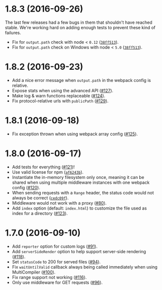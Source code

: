 # 1.8.3 (2016-09-26)

The last few releases had a few bugs in them that shouldn't have reached stable. We're working hard on adding enough tests to prevent these kind of failures.

- Fix for `output.path` check with node < `0.12` ([`38ff513`](https://github.com/webpack/webpack-dev-middleware/commit/38ff513cf6a5e5a909134db0fc6614a1831fbdd1)).
- Fix for `output.path` check on Windows with node < `5.0` ([`38ff513`](https://github.com/webpack/webpack-dev-middleware/commit/38ff513cf6a5e5a909134db0fc6614a1831fbdd1)).

# 1.8.2 (2016-09-23)

- Add a nice error message when `output.path` in the webpack config is relative.
- Expose stats when using the advanced API ([#127](https://github.com/webpack/webpack-dev-middleware/pull/127)).
- Make log & warn functions replaceable ([#124](https://github.com/webpack/webpack-dev-middleware/pull/124)).
- Fix protocol-relative urls with `publicPath` ([#129](https://github.com/webpack/webpack-dev-middleware/pull/129)).

# 1.8.1 (2016-09-18)

- Fix exception thrown when using webpack array config ([#125](https://github.com/webpack/webpack-dev-middleware/issues/125)).

# 1.8.0 (2016-09-17)

- Add tests for everything ([#121](https://github.com/webpack/webpack-dev-middleware/issues/121))!
- Use valid license for npm ([`af6243b`](https://github.com/webpack/webpack-dev-middleware/commit/af6243b4f4cf7da00923c8cddef20c4cfb5d145c)).
- Instantiate the in-memory filesystem only once, meaning it can be shared when using multiple middleware instances with one webpack config ([#120](https://github.com/webpack/webpack-dev-middleware/pull/120)).
- When sending requests with a `Range` header, the status code would not always be correct ([`cedc09f`](https://github.com/webpack/webpack-dev-middleware/commit/cedc09f714fa1e8ef35cbe373466c6d56db0ac4f)).
- Middleware would not work with a proxy ([#80](https://github.com/webpack/webpack-dev-middleware/pull/80)).
- Add `index` option (default: `index.html`) to customize the file used as index for a directory ([#123](https://github.com/webpack/webpack-dev-middleware/pull/123)).

# 1.7.0 (2016-09-10)

- Add `reporter` option for custom logs ([#91](https://github.com/webpack/webpack-dev-middleware/pull/91)).
- Add `serverSideRender` option to help support server-side rendering ([#118](https://github.com/webpack/webpack-dev-middleware/pull/118)).
- Set `statusCode` to 200 for served files ([#94](https://github.com/webpack/webpack-dev-middleware/pull/94)).
- Fix `waitUntilValid` callback always being called immediately when using MultiCompiler ([#100](https://github.com/webpack/webpack-dev-middleware/pull/100)).
- Fix range support not working ([#116](https://github.com/webpack/webpack-dev-middleware/pull/116)).
- Only use middleware for GET requests ([#96](https://github.com/webpack/webpack-dev-middleware/pull/96)).

